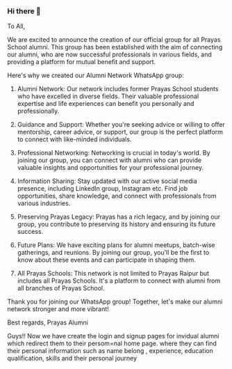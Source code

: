 ### Hi there 👋
To All,

We are excited to announce the creation of our official group for all Prayas School alumni. This group has been established with the aim of connecting our alumni, who are now successful professionals in various fields, and providing a platform for mutual benefit and support.

 Here's why we created our Alumni Network WhatsApp group: 

1. Alumni Network: Our network includes former Prayas School students who have excelled in diverse fields. Their valuable professional expertise and life experiences can benefit you personally and professionally.

2. Guidance and Support: Whether you're seeking advice or willing to offer mentorship, career advice, or support, our group is the perfect platform to connect with like-minded individuals.

3. Professional Networking: Networking is crucial in today's world. By joining our group, you can connect with alumni who can provide valuable insights and opportunities for your professional journey.

4. Information Sharing: Stay updated with our active social media presence, including LinkedIn group, Instagram etc. Find job opportunities, share knowledge, and connect with professionals from various industries.

5. Preserving Prayas Legacy: Prayas has a rich legacy, and by joining our group, you contribute to preserving its history and ensuring its future success.

6. Future Plans: We have exciting plans for alumni meetups, batch-wise gatherings, and reunions. By joining our group, you'll be the first to know about these events and can participate in shaping them.

7. All Prayas Schools: This network is not limited to Prayas Raipur but includes all Prayas Schools. It's a platform to connect with alumni from all branches of Prayas School.

Thank you for joining our WhatsApp group! Together, let's make our alumni network stronger and more vibrant!

Best regards,
Prayas Alumni

Guys!! Now we have create the login and signup pages for invidual alumni which redirect them to their persom=nal home page. where they can find their personal information such as name belong , experience, education qualification, skills and their personal journey
<!--
**prayasalumni/prayasalumni** is a ✨ _special_ ✨ repository because its `README.md` (this file) appears on your GitHub profile.

Here are some ideas to get you started:

- 🔭 I’m currently working on ...
- 🌱 I’m currently learning ...
- 👯 I’m looking to collaborate on ...
- 🤔 I’m looking for help with ...
- 💬 Ask me about ...
- 📫 How to reach me: ...
- 😄 Pronouns: ...
- ⚡ Fun fact: ...
-->
